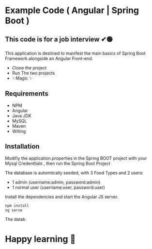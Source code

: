 # Example Code ( Angular | Spring Boot )
## This code is for a job interview ✔🟢



This application is destined to manifest the main basics of Spring Boot Framework alongside an Angular Front-end.

- Clone the project
- Run The two projects 
- ✨Magic ✨

## Requirements

- NPM
- Angular 
- Java JDK
- MySQL 
- Maven 
- Willing 



## Installation
Modifiy the application.properties in the Spring BOOT project with your Mysql Credenttials , then run the Spring Boot Project

The database is automtically seeded, with 3 Food Types and 2 users: 
- 1 admin (username:admin, password:admin)
- 1 normal user (username:user, password:user)


Install the dependencies and start the Angular JS server.

```sh
npm install
ng serve
```
The datab


# Happy learning 💚